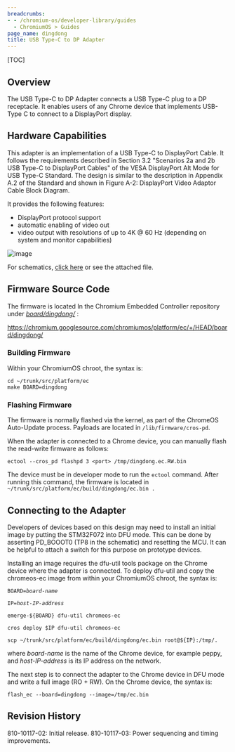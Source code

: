 ```yaml
---
breadcrumbs:
- - /chromium-os/developer-library/guides
  - ChromiumOS > Guides
page_name: dingdong
title: USB Type-C to DP Adapter
---
```


[TOC]

## Overview

The USB Type-C to DP Adapter connects a USB Type-C plug to a DP receptacle. It
enables users of any Chrome device that implements USB-Type C to connect to a
DisplayPort display.

## Hardware Capabilities

This adapter is an implementation of a USB Type-C to DisplayPort Cable. It
follows the requirements described in Section 3.2 "Scenarios 2a and 2b USB
Type-C to DisplayPort Cables" of the VESA DisplayPort Alt Mode for USB Type-C
Standard. The design is similar to the description in Appendix A.2 of the
Standard and shown in Figure A-2: DisplayPort Video Adaptor Cable Block Diagram.

It provides the following features:

*   DisplayPort protocol support
*   automatic enabling of video out
*   video output with resolutions of up to 4K @ 60 Hz (depending on
            system and monitor capabilities)

![image](DingDong%20Block%20Diagram.png)

For schematics, [click
here](https://docs.google.com/a/chromium.org/viewer?a=v&pid=sites&srcid=Y2hyb21pdW0ub3JnfGRldnxneDo3MWY0NGE4NGM4MjBiYTIy)
or see the attached file.

## Firmware Source Code

The firmware is located In the Chromium Embedded Controller repository under
*[board/dingdong/](https://chromium.googlesource.com/chromiumos/platform/ec/+/HEAD/board/hoho/)*
:

<https://chromium.googlesource.com/chromiumos/platform/ec/+/HEAD/board/dingdong/>

### Building Firmware

Within your ChromiumOS chroot, the syntax is:

```none
cd ~/trunk/src/platform/ec
make BOARD=dingdong
```

### Flashing Firmware

The firmware is normally flashed via the kernel, as part of the ChromeOS
Auto-Update process. Payloads are located in `/lib/firmware/cros-pd`.

When the adapter is connected to a Chrome device, you can manually flash the
read-write firmware as follows:

```none
ectool --cros_pd flashpd 3 <port> /tmp/dingdong.ec.RW.bin
```

The device must be in developer mode to run the `ectool` command. After running
this command, the firmware is located in
`~/trunk/src/platform/ec/build/dingdong/ec.bin .`

## Connecting to the Adapter

Developers of devices based on this design may need to install an initial image
by putting the STM32F072 into DFU mode. This can be done by asserting PD_BOOOT0
(TP8 in the schematic) and resetting the MCU. It can be helpful to attach a
switch for this purpose on prototype devices.

Installing an image requires the dfu-util tools package on the Chrome device
where the adapter is connected. To deploy dfu-util and copy the chromeos-ec
image from within your ChromiumOS chroot, the syntax is:

<pre><code>BOARD=<i>board-name</i>
</code></pre>

<pre><code>IP=<i>host-IP-address</i>
</code></pre>

<pre><code>emerge-${BOARD} dfu-util chromeos-ec
</code></pre>

<pre><code>cros deploy $IP dfu-util chromeos-ec
</code></pre>

<pre><code>scp ~/trunk/src/platform/ec/build/dingdong/ec.bin root@${IP}:/tmp/.
</code></pre>

where *board-name* is the name of the Chrome device, for example peppy, and
*host-IP-address* is its IP address on the network.

The next step is to connect the adapter to the Chrome device in DFU mode and
write a full image (RO + RW). On the Chrome device, the syntax is:

```none
flash_ec --board=dingdong --image=/tmp/ec.bin
```

## Revision History

810-10117-02: Initial release.
810-10117-03: Power sequencing and timing improvements.
